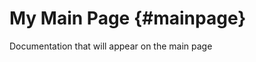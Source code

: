 My Main Page                         {#mainpage}
============

Documentation that will appear on the main page
